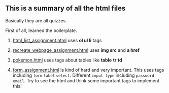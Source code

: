 ## This is a summary of all the html files
Basically they are all quizzes.

First of all, learned the boilerplate.

1. [html_list_assignment.html](https://github.com/ljx0320/web/blob/master/HTML/html_list_assignment.html) uses **ol ul li** tags

2. [recreate_webpage_assignment.html](https://github.com/ljx0320/web/blob/master/HTML/recreate_webpage_assignment.html) uses **img src** and **a href**

3. [pokemon.html](https://github.com/ljx0320/web/blob/master/HTML/pokemon.html) uses tags about tables like **table** **tr** **td**

4. [form_assignment.html](https://github.com/ljx0320/web/blob/master/HTML/form_assignment.html) is kind of hard and very important. This uses tags including ```form``` ```label``` ```select```. Different ```input type``` including ```password``` ```email```. Try to see the html and think some important tags to implement this!
